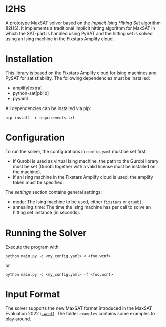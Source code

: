# I2HS
A prototype MaxSAT solver based on the *Implicit Ising Hitting Set*
algorithm (I2HS). It implements a traditional implicit hitting
algorithm for MaxSAT in which the SAT-part is handled using PySAT and
the hitting set is solved using an Ising machine in the Fixstars Amplify cloud.

# Installation

This library is based on the Fixstars Amplify cloud for Ising
machines and PySAT for satisfiability. The following dependencies must
be installed:
- amplify[extra]
- python-sat[pblib]
- pyyaml

All dependencies can be installed via pip:
```
pip install -r requirements.txt
```

# Configuration

To run the solver, the configurations in `config.yaml` must be set
first:
- If Gurobi is used as virtual Ising machine, the path to the Gurobi
  library must be set (Gurobi together with a valid license must be
  installed on the machine).
- If an Ising machine in the Fixstars Amplify cloud is used, the
  amplify token must be specified.
  
The *settings* section contains general settings:
- mode: The Ising machine to be used, either `fixstars` or `gruobi`.
- annealing_time: The time the Ising machine has per call to solve an hitting
  set instance (in seconds).

# Running the Solver

Execute the program with:
```
python main.py -c <my_config.yaml> < <foo.wcnf>
```
or
```
python main.py -c <my_config.yaml> -f <foo.wcnf>
```

# Input Format

The solver supports the new MaxSAT format introduced in the MaxSAT
Evaluation 2022 ([`.wcnf`][wcnf]). The folder `examples` contains some
examples to play around.

[wcnf]: https://maxsat-evaluations.github.io/2023/rules.html#input

